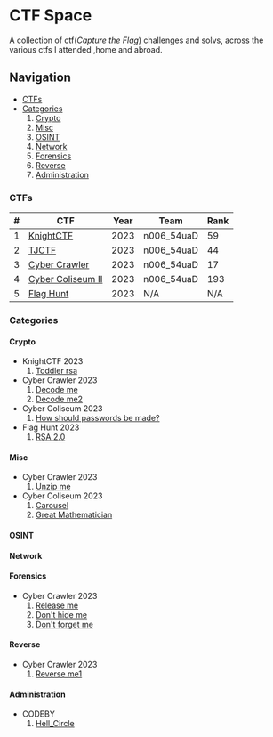 # CTF Space
A collection of ctf(*Capture the Flag*) challenges and solvs, across the various ctfs I attended ,home and abroad.

## Navigation
- [CTFs](#ctfs)
- [Categories](#categories)
    1. [Crypto](#crypto)
    2. [Misc](#misc)
    3. [OSINT](#osint)
    4. [Network](#network)
    5. [Forensics](#forensics) 
    6. [Reverse](#reverse)
    7. [Administration](#administration)

### CTFs
| # |     CTF   | Year |   Team   |  Rank |
|---|-----------|------|----------|-------|
|1 |[KnightCTF](/CTFs/KnightCTF_2023/) | 2023 |n006_54uaD|  59  |
|2 |[TJCTF](/CTFs/TJCTF_2023/) | 2023 |n006_54uaD|  44  |
|3 |[Cyber Crawler](/CTFs/CyberCrawler_2023/) | 2023 |n006_54uaD|  17  |
|4 |[Cyber Coliseum II](/CTFs/CyberColiseumII_2023/) | 2023 |n006_54uaD| 193 |
|5 |[Flag Hunt](/CTFs/FlagHunt_2023/)| 2023 | N/A | N/A |

### Categories
#### Crypto
- KnightCTF 2023
    1. [Toddler rsa](/CTFs/KnightCTF_2023/Crypto/Toddler%20RSA/README.md)
- Cyber Crawler 2023
    1. [Decode me](/CTFs/CyberCrawler_2023/Crypto/Decode%20me/README.md)
    2. [Decode me2](/CTFs/CyberCrawler_2023/Crypto/Decode%20me2/README.md)
- Cyber Coliseum 2023
    1. [How should passwords be made?](/CTFs/CyberColiseumII_2023/Crypto/How%20should%20passwords%20be%20made/README.md)
- Flag Hunt 2023
    1. [RSA 2.0](/CTFs/FlagHunt_2023/Crypto/RSA%202.0/README.md)
#### Misc
- Cyber Crawler 2023
    1. [Unzip me](/CTFs/CyberCrawler_2023/Misc/Unzip%20me/README.md)
- Cyber Coliseum 2023
    1. [Carousel](/CTFs/CyberColiseumII_2023/Misc/Carousel/README.md)
    2. [Great Mathematician](/CTFs/CyberColiseumII_2023/Misc/Great%20Mathematician/README.md)
#### OSINT
#### Network
#### Forensics
- Cyber Crawler 2023
    1. [Release me](/CTFs/CyberCrawler_2023/Forensics/release%20me/README.md)
    2. [Don't hide me](/CTFs/CyberCrawler_2023/Forensics/Dont%20Hide%20me/README.md)
    3. [Don't forget me](/CTFs/CyberCrawler_2023/Forensics/Dont%20Forget%20me/README.md)
#### Reverse
- Cyber Crawler 2023
    1. [Reverse me1](/CTFs/CyberCrawler_2023/Reverse/Reverse%20me%201/README.md)
#### Administration
- CODEBY
    1. [Hell_Circle](/Websites/CODEBY/Administration/Hell%20Circle/README.md)